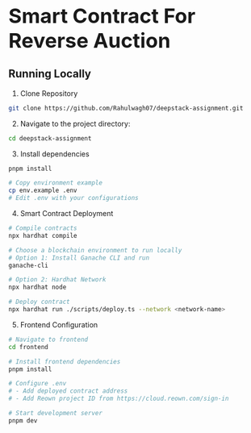 <h1 style="font-size: 40px;">Smart Contract For Reverse Auction</h1>

## Running Locally

1. Clone Repository

```bash
git clone https://github.com/Rahulwagh07/deepstack-assignment.git
```

2. Navigate to the project directory:

```bash
cd deepstack-assignment
```

3. Install dependencies

```bash
pnpm install

# Copy environment example
cp env.example .env
# Edit .env with your configurations
```

4. Smart Contract Deployment

```bash
# Compile contracts
npx hardhat compile

# Choose a blockchain environment to run locally
# Option 1: Install Ganache CLI and run
ganache-cli

# Option 2: Hardhat Network
npx hardhat node

# Deploy contract
npx hardhat run ./scripts/deploy.ts --network <network-name>
```

5. Frontend Configuration

```bash
# Navigate to frontend
cd frontend

# Install frontend dependencies
pnpm install

# Configure .env
# - Add deployed contract address 
# - Add Reown project ID from https://cloud.reown.com/sign-in

# Start development server
pnpm dev
```
 
 